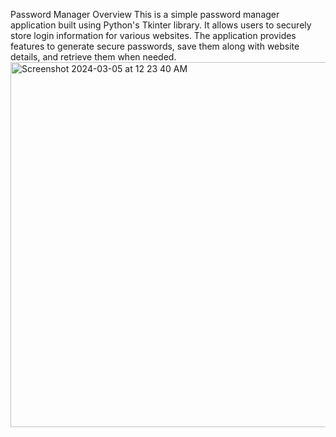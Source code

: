 Password Manager
Overview
This is a simple password manager application built using Python's Tkinter library. It allows users to securely store login information for various websites. The application provides features to generate secure passwords, save them along with website details, and retrieve them when needed.<img width="584" alt="Screenshot 2024-03-05 at 12 23 40 AM" src="https://github.com/vikrammin/Password-Manager/assets/157865720/bb7a455f-a602-4e23-a5a3-00a3bb3d285f">
